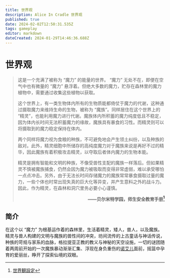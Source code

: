 ```yaml
---
title: 世界观
description: Alice In Cradle 世界观
published: true
date: 2024-02-02T12:50:31.535Z
tags: gameplay
editor: markdown
dateCreated: 2024-01-29T14:46:36.688Z
---
```


# 世界观
> 这是一个充满了被称为 “魔力” 的能量的世界。
> “魔力” 无处不在，即便在空气中也有微量的 “魔力” 悬浮着。但绝大多数的魔力，贮存在森林里的魔力植物中，需要通过收集这些植物以获取。
> 
> 这个世界上，有一类生物体内所有的生物质能都倚仗于魔力的代谢，这种通过摄取魔力来维持生命的生物，被称为 “魔族”。同样居住在这个世界上的 “精灵”，也能利用魔力进行代谢。魔族体内所积蓄的魔力纯度低且不稳定，因为体内长时间无法积蓄魔力的缘故，魔族具有暴食的习性。而精灵则可以将摄取到的魔力稳定保持在体内。
> 
> 两个同样将魔力视为食粮的种族，不可避免地会产生领土纠纷，以及种族的敌对。此外，精灵细胞中所储存的高纯度魔力对于魔族来说是再好不过的精华，因此魔族有着积极攻击精灵，以夺取后者体内魔力的生物本能。
> 
> 精灵是拥有智能和文明的种族，不像受兽性支配的魔族一样落后。但如果精灵不慎被魔族捕食，仍然会因为魔力被吸取而变得非常虚弱，难以承受哪怕一点点冲击。另外，由于无法长时间存储魔力的魔族常常暴食摄取过量的魔力，一些个体也时常出现失真的巨大化等异变，并产生意料之外的战斗力。因此，作为精灵，在森林和洞穴里务必要小心谨慎。**<p style="text-align: right;">——贝尔米特学园，师生安全教育手册[^1]</p>**
<!--{.is-warning}-->

## 简介
在这个以 “魔力” 为根基运作着的森林里，生活着精灵，矮人，兽人，以及魔族。精灵与兽人构建的文明与魔族的兽性间的冲突，坊间流传的上古童话与神话传说，种族的苛规与家系的血脉，格拉提亚正教的教义与神秘的天空设施，一切的谜团随着两周前开始的一次魔族暴动渐渐汇集、浮现在身负重伤的[诺艾儿](/zh/characters#%E6%9F%AF%E6%B6%85%E5%B0%94%E5%AE%B6)面前，摇篮中孕育的爱丽丝，睁开了探索仙境的双眼。

[^1]: [世界観設定](https://fantia.jp/posts/222354)